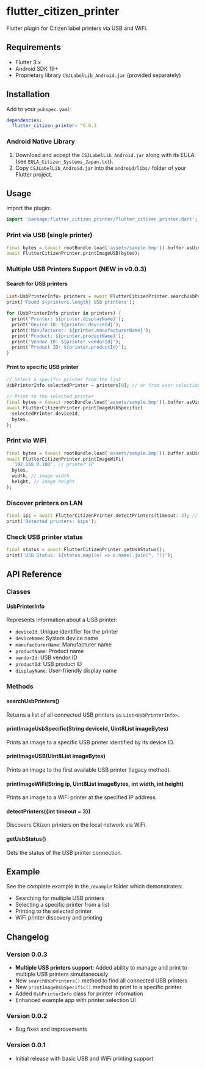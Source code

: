 # flutter_citizen_printer

Flutter plugin for Citizen label printers via USB and WiFi.

## Requirements

- Flutter 3.x
- Android SDK 19+
- Proprietary library `CSJLabelLib_Android.jar` (provided separately)

## Installation

Add to your `pubspec.yaml`:
```yaml
dependencies:
  flutter_citizen_printer: ^0.0.3    
```

### Android Native Library

1. Download and accept the `CSJLabelLib_Android.jar` along with its EULA (see `EULA_Citizen_Systems_Japan.txt`).
2. Copy `CSJLabelLib_Android.jar` into the `android/libs/` folder of your Flutter project.

## Usage

Import the plugin:
```dart
import 'package:flutter_citizen_printer/flutter_citizen_printer.dart';
```

### Print via USB (single printer)
```dart
final bytes = (await rootBundle.load('assets/sample.bmp')).buffer.asUint8List();
await FlutterCitizenPrinter.printImageUSB(bytes);
```

### Multiple USB Printers Support (NEW in v0.0.3)

#### Search for USB printers
```dart
List<UsbPrinterInfo> printers = await FlutterCitizenPrinter.searchUsbPrinters();
print('Found ${printers.length} USB printers');

for (UsbPrinterInfo printer in printers) {
  print('Printer: ${printer.displayName}');
  print('Device ID: ${printer.deviceId}');
  print('Manufacturer: ${printer.manufacturerName}');
  print('Product: ${printer.productName}');
  print('Vendor ID: ${printer.vendorId}');
  print('Product ID: ${printer.productId}');
}
```

#### Print to specific USB printer
```dart
// Select a specific printer from the list
UsbPrinterInfo selectedPrinter = printers[0]; // or from user selection

// Print to the selected printer
final bytes = (await rootBundle.load('assets/sample.bmp')).buffer.asUint8List();
await FlutterCitizenPrinter.printImageUsbSpecific(
  selectedPrinter.deviceId,
  bytes,
);
```

### Print via WiFi
```dart
final bytes = (await rootBundle.load('assets/sample.bmp')).buffer.asUint8List();
await FlutterCitizenPrinter.printImageWiFi(
  '192.168.0.100', // printer IP
  bytes,
  width, // image width
  height, // image height
);
```

### Discover printers on LAN
```dart
final ips = await FlutterCitizenPrinter.detectPrinters(timeout: 3); // 3 seconds timeout
print('Detected printers: $ips');
```

### Check USB printer status
```dart
final status = await FlutterCitizenPrinter.getUsbStatus();
print('USB Status: ${status.map((e) => e.name).join(", ")}');
```

## API Reference

### Classes

#### UsbPrinterInfo
Represents information about a USB printer:
- `deviceId`: Unique identifier for the printer
- `deviceName`: System device name
- `manufacturerName`: Manufacturer name
- `productName`: Product name
- `vendorId`: USB vendor ID
- `productId`: USB product ID
- `displayName`: User-friendly display name

### Methods

#### searchUsbPrinters()
Returns a list of all connected USB printers as `List<UsbPrinterInfo>`.

#### printImageUsbSpecific(String deviceId, Uint8List imageBytes)
Prints an image to a specific USB printer identified by its device ID.

#### printImageUSB(Uint8List imageBytes)
Prints an image to the first available USB printer (legacy method).

#### printImageWiFi(String ip, Uint8List imageBytes, int width, int height)
Prints an image to a WiFi printer at the specified IP address.

#### detectPrinters({int timeout = 3})
Discovers Citizen printers on the local network via WiFi.

#### getUsbStatus()
Gets the status of the USB printer connection.

## Example

See the complete example in the `/example` folder which demonstrates:
- Searching for multiple USB printers
- Selecting a specific printer from a list
- Printing to the selected printer
- WiFi printer discovery and printing

## Changelog

### Version 0.0.3
- **Multiple USB printers support**: Added ability to manage and print to multiple USB printers simultaneously
- New `searchUsbPrinters()` method to find all connected USB printers
- New `printImageUsbSpecific()` method to print to a specific printer
- Added `UsbPrinterInfo` class for printer information
- Enhanced example app with printer selection UI

### Version 0.0.2
- Bug fixes and improvements

### Version 0.0.1
- Initial release with basic USB and WiFi printing support
